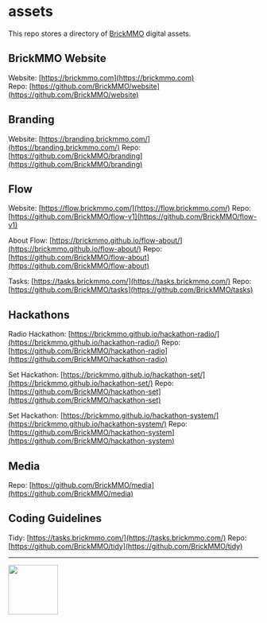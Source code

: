 # assets

<style>@import url("//readme.codeadam.ca/readme.css");</style>

This repo stores a directory of [BrickMMO](http://brickmmo.com/) digital assets.

## BrickMMO Website

Website: [https://brickmmo.com](https://brickmmo.com)  
Repo: [https://github.com/BrickMMO/website](https://github.com/BrickMMO/website)

## Branding

Website: [https://branding.brickmmo.com/](https://branding.brickmmo.com/)
Repo: [https://github.com/BrickMMO/branding](https://github.com/BrickMMO/branding)

## Flow

Website: [https://flow.brickmmo.com/](https://flow.brickmmo.com/)
Repo: [https://github.com/BrickMMO/flow-v1](https://github.com/BrickMMO/flow-v1)

About Flow: [https://brickmmo.github.io/flow-about/](https://brickmmo.github.io/flow-about/)
Repo: [https://github.com/BrickMMO/flow-about](https://github.com/BrickMMO/flow-about)

Tasks: [https://tasks.brickmmo.com/](https://tasks.brickmmo.com/)
Repo: [https://github.com/BrickMMO/tasks](https://github.com/BrickMMO/tasks)

## Hackathons

Radio Hackathon: [https://brickmmo.github.io/hackathon-radio/](https://brickmmo.github.io/hackathon-radio/)
Repo: [https://github.com/BrickMMO/hackathon-radio](https://github.com/BrickMMO/hackathon-radio)

Set Hackathon: [https://brickmmo.github.io/hackathon-set/](https://brickmmo.github.io/hackathon-set/)
Repo: [https://github.com/BrickMMO/hackathon-set](https://github.com/BrickMMO/hackathon-set)

Set Hackathon: [https://brickmmo.github.io/hackathon-system/](https://brickmmo.github.io/hackathon-system/)
Repo: [https://github.com/BrickMMO/hackathon-system](https://github.com/BrickMMO/hackathon-system)

## Media

Repo: [https://github.com/BrickMMO/media](https://github.com/BrickMMO/media)

## Coding Guidelines

Tidy: [https://tasks.brickmmo.com/](https://tasks.brickmmo.com/)
Repo: [https://github.com/BrickMMO/tidy](https://github.com/BrickMMO/tidy)

---

<a href="https://brickmmo.com">
<img src="https://brickmmo.com/images/brickmmo-logo-horizontal.jpg" width="100">
</a>
